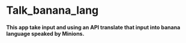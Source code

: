 # Talk_banana_lang
#### This app take input and using an API translate that input into banana language speaked by Minions.
